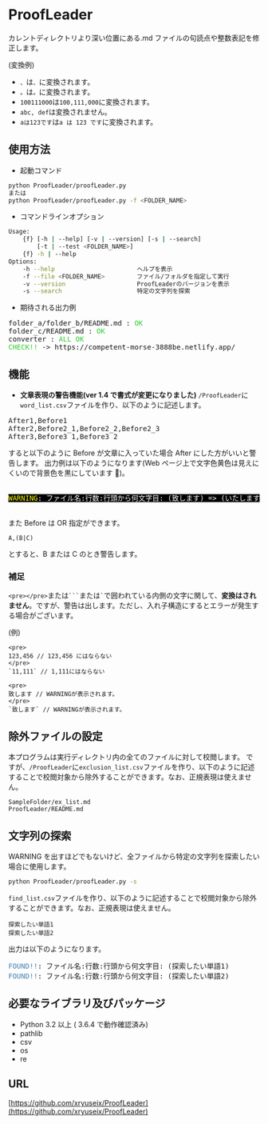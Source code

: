 # ProofLeader

カレントディレクトリより深い位置にある.md ファイルの句読点や整数表記を修正します。

(変換例)

- `、`は`、`に変換されます。
- `。`は`。`に変換されます。
- `100111000`は`100,111,000`に変換されます。
- `abc, def`は変換されません。
- `aは123です`は`a は 123 です`に変換されます。

## 使用方法

- 起動コマンド

```sh
python ProofLeader/proofLeader.py
または
python ProofLeader/proofLeader.py -f <FOLDER_NAME>
```

- コマンドラインオプション

```sh
Usage:
    {f} [-h | --help] [-v | --version] [-s | --search]
        [-t | --test <FOLDER_NAME>]
    {f} -h | --help
Options:
    -h --help                       ヘルプを表示
    -f --file <FOLDER_NAME>         ファイル/フォルダを指定して実行
    -v --version                    ProofLeaderのバージョンを表示
    -s --search                     特定の文字列を探索
```

- 期待される出力例

<pre>
folder_a/folder_b/README.md : <font color="LimeGreen">OK</font>
folder_c/README.md : <font color="LimeGreen">OK</font>
converter : <font color="LimeGreen">ALL OK</font>
<font color="LimeGreen">CHECK!!</font> -> https://competent-morse-3888be.netlify.app/
</pre>

## 機能

- **文章表現の警告機能(ver 1.4 で書式が変更になりました)**
  `/ProofLeader`に`word_list.csv`ファイルを作り、以下のように記述します。

<pre>
After1,Before1
After2,Before2_1,Before2_2,Before2_3
After3,Before3_1,Before3_2
</pre>

すると以下のように Before が文章に入っていた場合 After にした方がいいと警告します。
出力例は以下のようになります(Web ページ上で文字色黄色は見えにくいので背景色を黒にしています )。

<pre>
<span style="background-color:#000000">
<font color="Yellow">WARNING</font><font color="White">: ファイル名:行数:行頭から何文字目: (致します) => (いたします)</font>
</span>
</pre>

また Before は OR 指定ができます。

```
A,(B|C)
```

とすると、B または C のとき警告します。

### 補足

`<pre></pre>`または` ``` `または`` ` ``で囲われている内側の文字に関して、**変換はされません**。ですが、警告は出します。ただし、入れ子構造にするとエラーが発生する場合がございます。

(例)

```
<pre>
123,456 // 123,456 にはならない
</pre>
`11,111` // 1,111にはならない
```

```
<pre>
致します // WARNINGが表示されます。
</pre>
`致します` // WARNINGが表示されます。
```

## 除外ファイルの設定

本プログラムは実行ディレクトリ内の全てのファイルに対して校閲します。
ですが、`/ProofLeader`に`exclusion_list.csv`ファイルを作り、以下のように記述することで校閲対象から除外することができます。なお、正規表現は使えません。

```
SampleFolder/ex_list.md
ProofLeader/README.md
```

## 文字列の探索

WARNING を出すほどでもないけど、全ファイルから特定の文字列を探索したい場合に使用します。

```sh
python ProofLeader/proofLeader.py -s
```

`find_list.csv`ファイルを作り、以下のように記述することで校閲対象から除外することができます。なお、正規表現は使えません。

```
探索したい単語1
探索したい単語2
```

出力は以下のようになります。

<pre>
<font color="SteelBlue">FOUND!!</font>: ファイル名:行数:行頭から何文字目: (探索したい単語1)
<font color="SteelBlue">FOUND!!</font>: ファイル名:行数:行頭から何文字目: (探索したい単語2)
</pre>

## 必要なライブラリ及びパッケージ

- Python 3.2 以上 ( 3.6.4 で動作確認済み)
- pathlib
- csv
- os
- re

## URL

[https://github.com/xryuseix/ProofLeader](https://github.com/xryuseix/ProofLeader)
